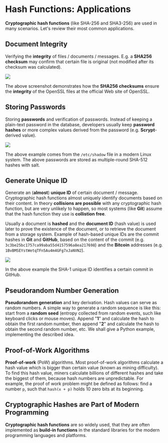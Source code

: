 # Hash Functions: Applications

**Cryptographic hash functions** (like SHA-256 and SHA3-256) are used in many scenarios. Let's review their most common applications.

## Document Integrity

Verifying the **integrity** of files / documents / messages. E.g. a **SHA256 checksum** may confirm that certain file is original (not modified after its checksum was calculated).

![](../assets/checksum-download-openssl.png)

The above screenshot demonstrates how the **SHA256 checksums** ensure the **integrity** of the OpenSSL files at the official Web site of OpenSSL.

## Storing Passwords

Storing **passwords** and verification of passwords. Instead of keeping a plain-text password in the database, developers usually keep **password hashes** or more complex values derived from the password (e.g. **Scrypt**-derived value).

![](../assets/linux-shadow-encrypted-passwords.png)

The above example comes from the `/etc/shadow` file in a modern Linux system. The above passwords are stored as multiple-round SHA-512 hashes with salt.

## Generate Unique ID

Generate an (**almost**) **unique ID** of certain document / message. Cryptographic hash functions almost uniquely identify documents based on their content. In theory **collisions are possible** with any cryptographic hash function, but are very unlikely to happen, so most systems (like **Git**) assume that the hash function they use is **collistion free**.

Usually a document is **hashed** and the **document ID** (hash value) is used later to prove the existence of the document, or to retrieve the document from a storage system. Example of hash-based unique IDs are the commit hashes in **Git** and **GitHub**, based on the content of the commit (e.g. `3c3be25bc1757ca99aba55d4157596a8ea217698`) and the **Bitcoin** addresses (e.g. `1BvBMSEYstWetqTFn5Au4m4GFg7xJaNVN2`).

![](../assets/git-commit-logs.png)

In the above example the SHA-1 unique ID identifies a certain commit in GitHub.

## Pseudorandom Number Generation

**Pseudorandom generation** and key derivation. Hash values can serve as random numbers. A simple way to generate a random sequence is like this: start from a **random seed** (entropy collected from random events, such like keyboard clicks or mouse moves). Append "**1**" and calculate the hash to obtain the first random number, then append "**2**" and calculate the hash to obtain the second random number, etc. We shall give a Python example, implementing the described idea.

## Proof-of-Work Algorithms

**Proof-of-work** (PoW) algorithms. Most proof-of-work algorithms calculate a hash value which is bigger than certain value (known as mining difficulty). To find this hash value, miners calculate billions of different hashes and take the biggest of them, because hash numbers are unpredictable. For example, the proof of work problem might be defined as follows: find a number `p`, such that `hash(x + p)` holds 10 zero bits at its beginning.

## Cryptographic Hashes are Part of Modern Programming

**Cryptographic hash functions** are so widely used, that they are often implemented as **build-in functions** in the standard libraries for the modern programming languages and platforms.

